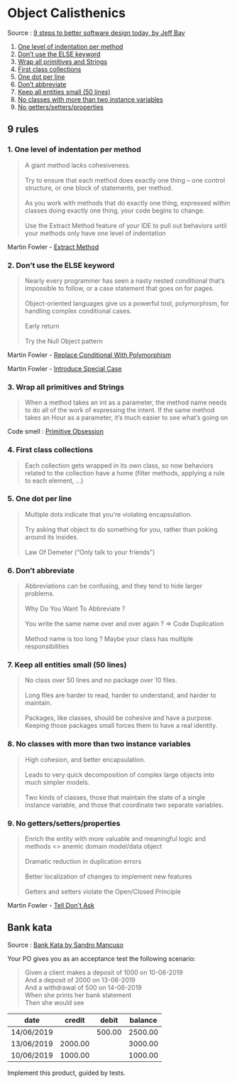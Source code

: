 # Object Calisthenics

Source : [9 steps to better software design today, by Jeff Bay](https://www.cs.helsinki.fi/u/luontola/tdd-2009/ext/ObjectCalisthenics.pdf)

1. [One level of indentation per method](#rule_1)
2. [Don’t use the ELSE keyword](#rule_2)
3. [Wrap all primitives and Strings](#rule_3)
4. [First class collections](#rule_4)
5. [One dot per line](#rule_5)
6. [Don’t abbreviate](#rule_6)
7. [Keep all entities small (50 lines)](#rule_7)
8. [No classes with more than two instance variables](#rule_8)
9. [No getters/setters/properties](#rule_9)

## 9 rules

### 1. <a id="rule_1">One level of indentation per method</a>

> A giant method lacks cohesiveness.  
&#32;  
Try to ensure that each method does exactly one thing – one control structure, or one block of statements, per method.  
&#32;  
As you work with methods that do exactly one thing, expressed within classes doing exactly one thing, your code begins to change.  
&#32;  
Use the Extract Method feature of your IDE to pull out behaviors until your methods only have one level of indentation

Martin Fowler - [Extract Method](https://refactoring.com/catalog/extractFunction.html)

### 2. <a id="rule_2">Don’t use the ELSE keyword</a>

> Nearly every programmer has seen a nasty nested conditional that’s impossible to follow, or a case statement that goes on for pages.  
&#32;  
Object-oriented languages give us a powerful tool, polymorphism, for handling complex conditional cases.  
&#32;  
Early return  
&#32;  
Try the Null Object pattern

Martin Fowler - [Replace Conditional With Polymorphism](https://refactoring.com/catalog/replaceConditionalWithPolymorphism.html)

Martin Fowler - [Introduce Special Case](https://refactoring.com/catalog/introduceSpecialCase.html)

### 3. <a id="rule_3">Wrap all primitives and Strings</a>

> When a method takes an int as a parameter, the method name needs to do all of the work of expressing the intent. If the same method takes an Hour as a parameter, it’s much easier to see what’s going on

Code smell : [Primitive Obsession](https://refactoring.guru/smells/primitive-obsession)

### 4. <a id="rule_4">First class collections</a>

> Each collection gets wrapped in its own class, so now behaviors related to the collection have a home (filter methods, applying a rule to each element, ...)
     
### 5. <a id="rule_5">One dot per line</a>

> Multiple dots indicate that you’re violating encapsulation.  
&#32;  
Try asking that object to do something for you, rather than poking around its insides.  
&#32;  
Law Of Demeter (“Only talk to your friends”)

### 6. <a id="rule_6">Don’t abbreviate</a>

> Abbreviations can be confusing, and they tend to hide larger problems.  
&#32;  
Why Do You Want To Abbreviate ?  
&#32;  
You write the same name over and over again ? => Code Duplication  
&#32;  
Method name is too long ? Maybe your class has multiple responsibilities

### 7. <a id="rule_7">Keep all entities small (50 lines)</a>

> No class over 50 lines and no package over 10 files.  
&#32;  
Long files are harder to read, harder to understand, and harder to maintain.  
&#32;  
Packages, like classes, should be cohesive and have a purpose. Keeping those packages small forces them to have a real identity.

### 8. <a id="rule_8">No classes with more than two instance variables</a>

> High cohesion, and better encapsulation.  
&#32;  
Leads to very quick decomposition of complex large objects into much simpler models.  
&#32;  
Two kinds of classes, those that maintain the state of a single instance variable, and those that coordinate two separate variables.

### 9. <a id="rule_1">No getters/setters/properties</a>

> Enrich the entity with more valuable and meaningful logic and methods <> anemic domain model/data object  
&#32;  
Dramatic reduction in duplication errors  
&#32;  
Better localization of changes to implement new features  
&#32;  
Getters and setters violate the Open/Closed Principle 

Martin Fowler - [Tell Don't Ask](https://martinfowler.com/bliki/TellDontAsk.html)

## Bank kata

Source : [Bank Kata by Sandro Mancuso](https://github.com/sandromancuso/Bank-kata)

Your PO gives you as an acceptance test the following scenario:

> Given a client makes a deposit of 1000 on 10-06-2019  
And a deposit of 2000 on 13-06-2019  
And a withdrawal of 500 on 14-06-2019  
When she prints her bank statement  
Then she would see  

| date       | credit  | debit  | balance |
|------------|---------|--------|---------|
| 14/06/2019 |         | 500.00 | 2500.00 |
| 13/06/2019 | 2000.00 |        | 3000.00 |
| 10/06/2019 | 1000.00 |        | 1000.00 |

Implement this product, guided by tests.
